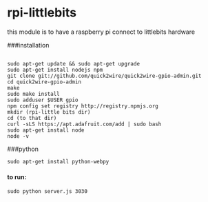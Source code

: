 # rpi-littlebits
this module is to have a raspberry pi connect to littlebits hardware

###installation
```install:

sudo apt-get update && sudo apt-get upgrade
sudo apt-get install nodejs npm
git clone git://github.com/quick2wire/quick2wire-gpio-admin.git
cd quick2wire-gpio-admin
make
sudo make install
sudo adduser $USER gpio
npm config set registry http://registry.npmjs.org
mkdir (rpi-little bits dir)
cd (to that dir)
curl -sLS https://apt.adafruit.com/add | sudo bash
sudo apt-get install node
node -v
```

###python
```
sudo apt-get install python-webpy
```

#### to run:
`sudo python server.js 3030`
